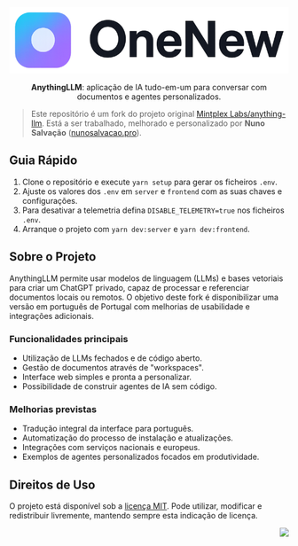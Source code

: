 <a name="readme-top"></a>

<p align="center">
  <a href="https://anythingllm.com"><img src="https://github.com/Mintplex-Labs/anything-llm/blob/master/images/wordmark.png?raw=true" alt="AnythingLLM logo"></a>
</p>

<p align="center">
<b>AnythingLLM</b>: aplicação de IA tudo-em-um para conversar com documentos e agentes personalizados.
</p>

> Este repositório é um fork do projeto original [Mintplex Labs/anything-llm](https://github.com/Mintplex-Labs/anything-llm).
> Está a ser trabalhado, melhorado e personalizado por **Nuno Salvação** ([nunosalvacao.pro](https://nunosalvacao.pro)).

## Guia Rápido

1. Clone o repositório e execute `yarn setup` para gerar os ficheiros `.env`.
2. Ajuste os valores dos `.env` em `server` e `frontend` com as suas chaves e configurações.
3. Para desativar a telemetria defina `DISABLE_TELEMETRY=true` nos ficheiros `.env`.
4. Arranque o projeto com `yarn dev:server` e `yarn dev:frontend`.

## Sobre o Projeto

AnythingLLM permite usar modelos de linguagem (LLMs) e bases vetoriais para criar um ChatGPT privado, capaz de processar e referenciar documentos locais ou remotos. O objetivo deste fork é disponibilizar uma versão em português de Portugal com melhorias de usabilidade e integrações adicionais.

### Funcionalidades principais
- Utilização de LLMs fechados e de código aberto.
- Gestão de documentos através de "workspaces".
- Interface web simples e pronta a personalizar.
- Possibilidade de construir agentes de IA sem código.

### Melhorias previstas
- Tradução integral da interface para português.
- Automatização do processo de instalação e atualizações.
- Integrações com serviços nacionais e europeus.
- Exemplos de agentes personalizados focados em produtividade.

## Direitos de Uso

O projeto está disponível sob a [licença MIT](./LICENSE). Pode utilizar, modificar e redistribuir livremente, mantendo sempre esta indicação de licença.

<div align="right">

[![][back-to-top]](#readme-top)

</div>

<!-- LINK GROUP -->

[back-to-top]: https://img.shields.io/badge/-VOLTAR_AO_TOPO-222628?style=flat-square
